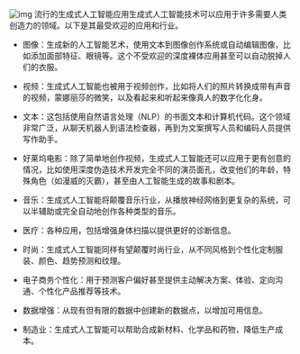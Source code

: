 ![img](../image/image-0-2.jpg)  流行的生成式人工智能应用生成式人工智能技术可以应用于许多需要人类创造力的领域。以下是其最受欢迎的应用和行业。

+   图像：生成新的人工智能艺术，使用文本到图像创作系统或自动编辑图像，比如添加面部特征、眼镜等。这个不受欢迎的深度裸体应用甚至可以自动脱掉人们的衣服。

+   视频：生成式人工智能也被用于视频创作，比如将人们的照片转换成带有声音的视频，蒙娜丽莎的微笑，以及看起来和听起来像真人的数字化化身。

+   文本：这包括使用自然语言处理（NLP）的书面文本和计算机代码。这个领域非常广泛，从聊天机器人到语法检查器，再到为文案撰写人员和编码人员提供写作助手。

+   好莱坞电影：除了简单地创作视频，生成式人工智能还可以应用于更有创意的情况，比如使用深度伪造技术开发完全不同的演员面孔，改变他们的年龄，特殊角色（如漫威的灭霸），甚至由人工智能生成的故事和剧本。

+   音乐：生成式人工智能将颠覆音乐行业，从播放神经网络到更复杂的系统，可以半辅助或完全自动地创作各种类型的音乐。

+   医疗：各种应用，包括增强身体扫描以提供更好的诊断信息。

+   时尚：生成式人工智能同样有望颠覆时尚行业，从不同风格到个性化定制服装、颜色、趋势预测和纹理。

+   电子商务个性化：用于预测客户偏好甚至提供主动解决方案、体验、定向沟通、个性化产品推荐等技术。

+   数据增强：从现有但有限的数据中创建新的数据点，以增加可用信息。

+   制造业：生成式人工智能可以帮助合成新材料、化学品和药物，降低生产成本。
